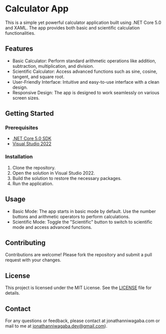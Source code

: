 # Calculator App

This is a simple yet powerful calculator application built using .NET Core 5.0 and XAML. The app provides both basic and scientific calculation functionalities.

## Features

- Basic Calculator: Perform standard arithmetic operations like addition, subtraction, multiplication, and division.
- Scientific Calculator: Access advanced functions such as sine, cosine, tangent, and square root.
- User-Friendly Interface: Intuitive and easy-to-use interface with a clean design.
- Responsive Design: The app is designed to work seamlessly on various screen sizes.


## Getting Started

### Prerequisites

- [.NET Core 5.0 SDK](https://dotnet.microsoft.com/download/dotnet/5.0)
- [Visual Studio 2022](https://visualstudio.microsoft.com/vs/)

### Installation

1. Clone the repository.
2.  Open the solution in Visual Studio 2022.
3. Build the solution to restore the necessary packages.
4. Run the application.

## Usage

- Basic Mode: The app starts in basic mode by default. Use the number buttons and arithmetic operators to perform calculations.
- Scientific Mode: Toggle the "Scientific" button to switch to scientific mode and access advanced functions.

## Contributing

Contributions are welcome! Please fork the repository and submit a pull request with your changes.

## License

This project is licensed under the MIT License. See the [LICENSE](LICENSE) file for details.

## Contact

For any questions or feedback, please contact  at jonathanniwagaba.com or mail to me at jonathanniwagaba.dev@gmail.com).
